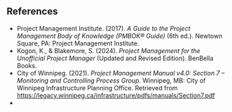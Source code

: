 
## References  

- <a name="ref-pmbok2017"></a>Project Management Institute. (2017). *A Guide to the Project Management Body of Knowledge (PMBOK® Guide)* (6th ed.). Newtown Square, PA: Project Management Institute. 
- <a name="ref-kogon2024"></a>Kogon, K., & Blakemore, S. (2024). *Project Management for the Unofficial Project Manager* (Updated and Revised Edition). BenBella Books. 
- <a name="ref-winnipeg2021"></a>City of Winnipeg. (2021). *Project Management Manual v4.0: Section 7 – Monitoring and Controlling Process Group*. Winnipeg, MB: City of Winnipeg Infrastructure Planning Office. Retrieved from https://legacy.winnipeg.ca/infrastructure/pdfs/manuals/Section7.pdf 
- 